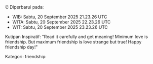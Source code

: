 ⏰ Diperbarui pada:
- WIB: Sabtu, 20 September 2025 21.23.26 UTC
- WITA: Sabtu, 20 September 2025 22.23.26 UTC
- WIT: Sabtu, 20 September 2025 23.23.26 UTC

Kutipan Inspiratif:
"Read it carefully and get meaning! Minimum love is friendship. But maximum friendship is love strange but true! Happy friendship day!"


Kategori: friendship

